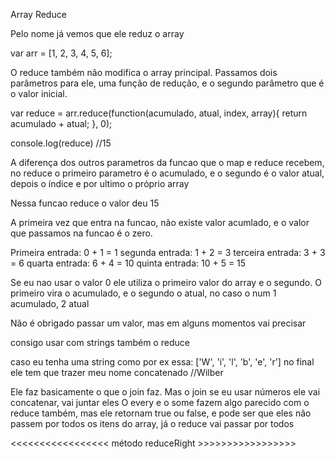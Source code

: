 Array Reduce

Pelo nome já vemos que ele reduz o array

var arr = [1, 2, 3, 4, 5, 6];

O reduce também não modifica o array principal. Passamos dois parâmetros para ele,
uma função de redução, e o segundo parâmetro que é o valor inicial.

var reduce = arr.reduce(function(acumulado, atual, index, array){
  return acumulado + atual;
}, 0);

console.log(reduce) //15

A diferença dos outros parametros da funcao que o map e reduce recebem, no reduce
o primeiro parametro é o acumulado, e o segundo é o valor atual, depois o índice e por ultimo
o próprio array

Nessa funcao reduce o valor deu 15

A primeira vez que entra na funcao, não existe valor acumlado, e o valor que passamos na funcao é o zero.

Primeira entrada: 0 + 1 = 1
segunda entrada: 1 + 2 = 3
terceira entrada: 3 + 3 = 6
quarta entrada: 6 + 4 = 10
quinta entrada: 10 + 5 = 15

Se eu nao usar o valor 0 ele utiliza o primeiro valor do array e o segundo. O primeiro vira o acumulado, e o segundo o atual, no caso o num 1 acumulado, 2 atual

Não é obrigado passar um valor, mas em alguns momentos vai precisar

consigo usar com strings também o reduce

caso eu tenha uma string como por ex essa: ['W', 'i', 'l', 'b', 'e', 'r']
no final ele tem que trazer meu nome concatenado //Wilber

Ele faz basicamente o que o join faz. Mas o join se eu usar números ele vai concatenar, vai juntar eles
O every e o some fazem algo parecido com o reduce também, mas ele retornam true ou false, e pode ser que
eles não passem por todos os itens do array, já o reduce vai passar por todos

<<<<<<<<<<<<<<<<< método reduceRight >>>>>>>>>>>>>>>>>